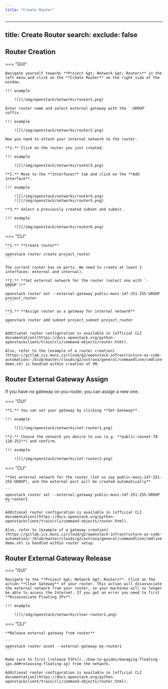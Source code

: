 ```yaml
---
title: "Create Router"
---
```

---

title: Create Router
search:
  exclude: false
---
## Router Creation

=== "GUI"

    Navigate yourself towards **Project &gt; Network &gt; Routers** in the left menu and click on the **Create Router** on the right side of the window.

    !!! example

        ![](/img/openstack/networks/router1.png)

    Enter router name and select external gateway with the `-GROUP` suffix.

    !!! example

        ![](/img/openstack/networks/router2.png)

    Now you need to attach your internal network to the router.

    **1.** Click on the router you just created.

    !!! example

        ![](/img/openstack/networks/router3.png)

    **2.** Move to the **Interfaces** tab and click on the **Add interface**.

    !!! example

        ![](/img/openstack/networks/router4.png)
        ![](/img/openstack/networks/router5.png)

    **3.** Select a previously created subnet and submit.

    !!! example

        ![](/img/openstack/networks/router6.png)

=== "CLI"

    **1.** **Create router**
    ```
    openstack router create project_router
    ```

    The current router has no ports. We need to create at least 2 interfaces: external and internal).

    **2.** **Set external network for the router (select one with `-GROUP`)**
    ```
    openstack router set --external-gateway public-muni-147-251-255-GROUP project_router
    ```

    **3.** **Assign router as a gateway for internal network**
    ```
    openstack router add subnet project_subnet project_router
    ```

    Additional router configuration is available in [official CLI documentation](https://docs.openstack.org/python-openstackclient/train/cli/command-objects/router.html).

    Also, refer to the [example of a router creation](https://gitlab.ics.muni.cz/cloud/g2/openstack-infrastructure-as-code-automation/-/blob/master/clouds/g2/ostrava/general/commandline/cmdline-demo.sh) is handled within creation of VM. 

## Router External Gateway Assign

If you have no gateway on you router, you can assign a new one.

=== "GUI"

    **1.** You can set your gateway by clicking **Set Gateway**.

    !!! example

        ![](/img/openstack/networks/set-router1.png)

    **2.** Choose the network you desire to use (e.g. **public-cesnet-78-128-251**) and confirm.

    !!! example

        ![](/img/openstack/networks/set-router2.png)

=== "CLI"

    **Set external network for the router (let us say public-muni-147-251-255-GROUP), and the external port will be created automatically**

    ```
    openstack router set --external-gateway public-muni-147-251-255-GROUP my-router1
    ```

    Additional router configuration is available in [official CLI documentation](https://docs.openstack.org/python-openstackclient/train/cli/command-objects/router.html).

    Also, refer to [example of a gateway creation](https://gitlab.ics.muni.cz/cloud/g2/openstack-infrastructure-as-code-automation/-/blob/master/clouds/g2/ostrava/general/commandline/cmdline-demo.sh) is handled within router setup.

## Router External Gateway Release

=== "GUI"

    Navigate to the **Project &gt; Network &gt; Routers**. Click on the action **Clear Gateway** of your router. This action will disassociate the external network from your router, so your machines will no longer be able to access the Internet. If you get an error you need to first **Disassociate Floating IPs**.

    !!! example

        ![](/img/openstack/networks/clear-router1.png)

=== "CLI"

    **Release external gateway from router**

    ```
    openstack router unset --external-gateway my-router1
    ```

    Make sure to first [release FIPs](../how-to-guides/managing-floating-ips.md#releasing-floating-ip) from the network.

    Additional router configuration is available in [official CLI documentation](https://docs.openstack.org/python-openstackclient/train/cli/command-objects/router.html).

